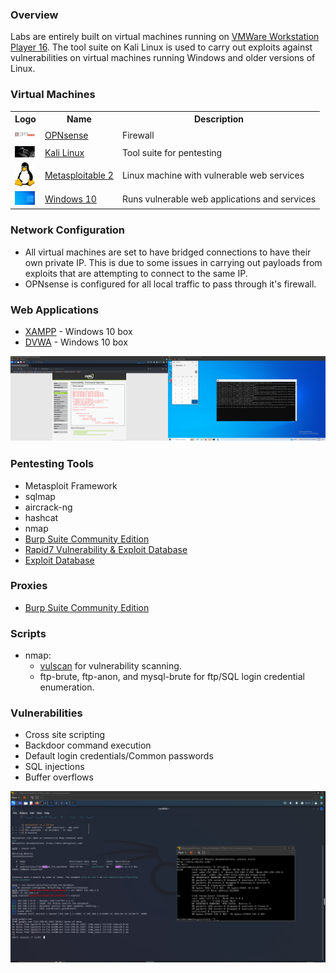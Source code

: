 ### Overview
Labs are entirely built on virtual machines running on [VMWare Workstation Player 16](https://www.vmware.com/products/workstation-player.html). The tool suite on Kali Linux is used to carry out exploits against vulnerabilities on virtual machines running Windows and older versions of Linux.
### Virtual Machines

<table>
    <tr>
        <th>Logo</th>
        <th>Name</th>
        <th>Description</th>
    </tr>
    <tr>
        <td><img width="32" src="./images/OPNSENSE.png"></td>
        <td><a href="https://opnsense.org/download/">OPNsense</a></td>
        <td>Firewall</td>
    </tr>
    <tr>
        <td><img width="32" src="./images/KALILINUX.png"></td>
        <td><a href="https://www.kali.org/get-kali/#kali-virtual-machines">Kali Linux</a></td>
        <td>Tool suite for pentesting</td>
    </tr>
    <tr>
        <td><img width="32" src="./images/LINUX.png"></td>
        <td><a href="https://sourceforge.net/projects/metasploitable/">Metasploitable 2</a></td>
        <td>Linux machine with vulnerable web services</td>
    </tr>
     <tr>
        <td><img width="32" src="./images/WIN10.png"></td>
        <td><a href="https://www.microsoft.com/en-us/software-download/windows10">Windows 10</a></td>
        <td>Runs vulnerable web applications and services</td>
    </tr>
</table>

### Network Configuration

* All virtual machines are set to have bridged connections to have their own private IP.
  This is due to some issues in carrying out payloads from exploits that are attempting to connect to the same IP.
* OPNsense is configured for all local traffic to pass through it's firewall.

### Web Applications

* [XAMPP](https://www.apachefriends.org/) - Windows 10 box
* [DVWA](https://github.com/digininja/DVWA) - Windows 10 box

![](./images/DVWA.png)

### Pentesting Tools

* Metasploit Framework
* sqlmap
* aircrack-ng
* hashcat
* nmap
* [Burp Suite Community Edition](https://portswigger.net/burp/communitydownload)
* [Rapid7 Vulnerability & Exploit Database](https://www.rapid7.com/db/)
* [Exploit Database](https://www.exploit-db.com/)

### Proxies

* [Burp Suite Community Edition](https://portswigger.net/burp/communitydownload)

### Scripts

* nmap: 
    * [vulscan](https://github.com/scipag/vulscan) for vulnerability scanning.
    * ftp-brute, ftp-anon, and mysql-brute for ftp/SQL login credential enumeration.

### Vulnerabilities

* Cross site scripting
* Backdoor command execution
* Default login credentials/Common passwords
* SQL injections
* Buffer overflows

![](./images/METASPLOIT.png)
